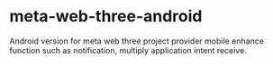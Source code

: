 # meta-web-three-android
Android version for meta web three project provider mobile enhance function such as notification, multiply application intent receive.
